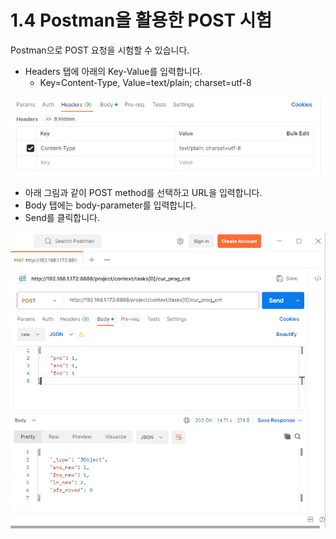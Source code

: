 ﻿# 1.4 Postman을 활용한 POST 시험

Postman으로 POST 요청을 시험할 수 있습니다.

- Headers 탭에 아래의 Key-Value를 입력합니다.  
  - Key=Content-Type, Value=text/plain; charset=utf-8

![postman_headers](../_assets/postman_headers.png)

- 아래 그림과 같이 POST method를 선택하고 URL을 입력합니다.
- Body 탭에는 body-parameter를 입력합니다.
- Send를 클릭합니다.

![postman_post](../_assets/postman_post.png)

